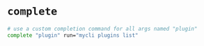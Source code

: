# `complete`

```sh
# use a custom completion command for all args named "plugin"
complete "plugin" run="mycli plugins list"
```
